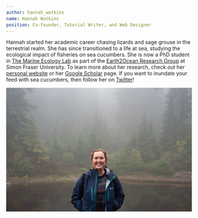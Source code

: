 ```yaml
---
author: hannah_watkins
name: Hannah Watkins
position: Co-founder, Tutorial Writer, and Web Designer
---
```


Hannah started her academic career chasing lizards and sage grouse in the terrestrial realm. She has since transitioned to a life at sea, studying the ecological impact of fisheries on sea cucumbers. She is now a PhD student in <a href="https://tmel.wordpress.com/">The Marine Ecology Lab</a> as part of the <a href="https://earthtooceansfu.ca/">Earth2Ocean Research Group</a> at Simon Fraser University. To learn more about her research, check out her <a href="https://hannahvwatkins.weebly.com/">personal website</a> or her <a href="https://scholar.google.com/citations?user=TKatZJwAAAAJ&hl=en">Google Scholar</a> page. If you want to inundate your feed with sea cucumbers, then follow her on <a href="https://twitter.com/hannahvwatkins">Twitter</a>! 

<div class="container">
  <img src="/assets/images/about_photo_HW.JPG" class="img-fluid" alt="Responsive image">
</div>
